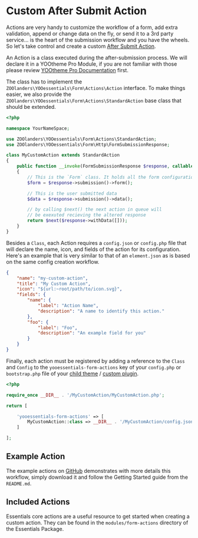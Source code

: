 # Custom After Submit Action

Actions are very handy to customize the workflow of a form, add extra validation, append or change data on the fly, or send it to a 3rd party service... is the heart of the submission workflow and you have the wheels. So let's take control and create a custom [After Submit Action](../../forms/actions.html).

An Action is a class executed during the after-submission process. We will declare it in a YOOtheme Pro Module,
if you are not familiar with those please review [YOOtheme Pro Documentation](https://yootheme.com/support/yootheme-pro/joomla/developers-modules) first.

The class has to implement the `ZOOlanders\YOOessentials\Form\Actions\Action` interface. To make things easier, we also provide the `ZOOlanders\YOOessentials\Form\Actions\StandardAction` base class that should be extended.

```php
<?php

namespace YourNameSpace;

use ZOOlanders\YOOessentials\Form\Actions\StandardAction;
use ZOOlanders\YOOessentials\Form\Http\FormSubmissionResponse;

class MyCustomAction extends StandardAction
{
    public function __invoke(FormSubmissionResponse $response, callable $next) : FormSubmissionResponse
    {
        // This is the `Form` class. It holds all the form configurations
        $form = $response->submission()->form();

        // This is the user submitted data
        $data = $response->submission()->data();

        // by calling $next() the next action in queue will
        // be exexuted recieving the altered response
        return $next($response->withData([]));
    }
}
```

Besides a `Class`, each Action requires a `config.json` or `config.php` file that will declare the name, icon, and fields of the action for its configuration. Here's an example that is very similar to that of an `element.json` as is based on the same config creation workflow.

```json
{
    "name": "my-custom-action",
    "title": "My Custom Action",
    "icon": "${url:~root/path/to/icon.svg}",
    "fields": {
        "name": {
            "label": "Action Name",
            "description": "A name to identify this action."
        },
        "foo": {
            "label": "Foo",
            "description": "An example field for you"
        }
    }
}
```

Finally, each action must be registered by adding a reference to the `Class` and `Config` to the `yooessentials-form-actions` key of your `config.php` or `bootstrap.php` file of your [child theme](https://yootheme.com/support/yootheme-pro/joomla/developers-child-themes#extend-functionality) / [custom plugin](https://yootheme.com/support/yootheme-pro/joomla/developers-modules).


```php
<?php

require_once __DIR__ . '/MyCustomAction/MyCustomAction.php';

return [

    'yooessentials-form-actions' => [
        MyCustomAction::class => __DIR__ . '/MyCustomAction/config.json'
    ]

];
```

## Example Action

The example actions on [GitHub](https://github.com/joolanders/ytp-form-actions) demonstrates with more details this workflow, simply download it and follow the Getting Started guide from the `README.md`.

## Included Actions

Essentials core actions are a useful resource to get started when creating a custom action. They can be found in the `modules/form-actions` directory of the Essentials Package.
